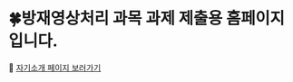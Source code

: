 # 🍀방재영상처리 과목 과제 제출용 홈페이지 입니다.
🔗 [자기소개 페이지 보러가기](https://kim960915.github.io/My-Website/제출_index.html)
